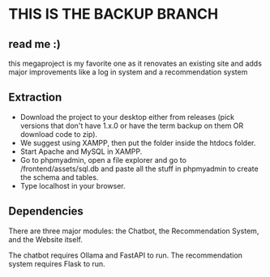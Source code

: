 # THIS IS THE BACKUP BRANCH

## read me :)
this megaproject is my favorite one as it renovates an existing site and adds major improvements like a log in system and a recommendation system

## Extraction
- Download the project to your desktop either from releases (pick versions that don't have 1.x.0 or have the term backup on them OR download code to zip).
- We suggest using XAMPP, then put the folder inside the htdocs folder.
- Start Apache and MySQL in XAMPP.
- Go to phpmyadmin, open a file explorer and go to /frontend/assets/sql.db and paste all the stuff in phpmyadmin to create the schema and tables.
- Type localhost in your browser.

## Dependencies
There are three major modules: the Chatbot, the Recommendation System, and the Website itself.

The chatbot requires Ollama and FastAPI to run.
The recommendation system requires Flask to run.

